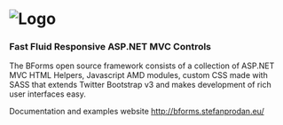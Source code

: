 ![Logo](https://github.com/stefanprodan/BForms/raw/master/BForms.Docs/Content/Images/logo-bforms.png)
======

### Fast Fluid Responsive ASP.NET MVC Controls

The BForms open source framework consists of a collection of ASP.NET MVC HTML Helpers, Javascript AMD modules, custom CSS made with SASS that extends Twitter Bootstrap v3 and makes development of rich user interfaces easy.

Documentation and examples website http://bforms.stefanprodan.eu/
